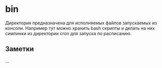 # bin

Директория предназначена для исполняемых файлов запускаемых из консоли.
Например тут можно хранить bash скрипты и делать на них симлинки из директории cron для запуска по расписанию.

## Заметки

...